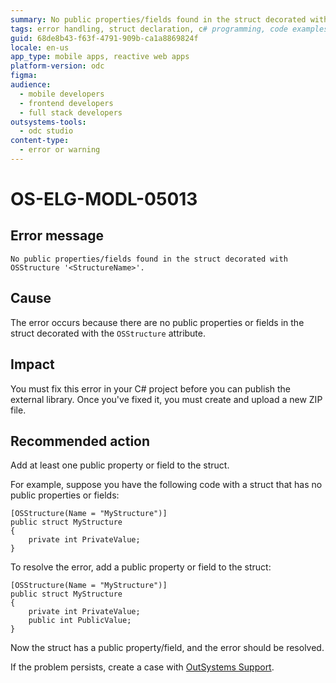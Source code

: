 ```yaml
---
summary: No public properties/fields found in the struct decorated with OSStructure '<StructureName>'.
tags: error handling, struct declaration, c# programming, code examples, outsystems error codes
guid: 68de8b43-f63f-4791-909b-ca1a8869824f
locale: en-us
app_type: mobile apps, reactive web apps
platform-version: odc
figma:
audience:
  - mobile developers
  - frontend developers
  - full stack developers
outsystems-tools:
  - odc studio
content-type:
  - error or warning
---
```


# OS-ELG-MODL-05013

## Error message

`No public properties/fields found in the struct decorated with OSStructure '<StructureName>'.`

## Cause

The error occurs because there are no public properties or fields in the struct decorated with the `OSStructure` attribute.

## Impact

You must fix this error in your C# project before you can publish the external library. Once you've fixed it, you must create and upload a new ZIP file.

## Recommended action

Add at least one public property or field to the struct.

For example, suppose you have the following code with a struct that has no public properties or fields:

    [OSStructure(Name = "MyStructure")]
    public struct MyStructure
    {
        private int PrivateValue;
    }

To resolve the error, add a public property or field to the struct:

    [OSStructure(Name = "MyStructure")]
    public struct MyStructure
    {
        private int PrivateValue;
        public int PublicValue;
    }

Now the struct has a public property/field, and the error should be resolved.

If the problem persists, create a case with [OutSystems Support](https://www.outsystems.com/support/portal/open-support-case?ErrorCode=OS-ELG-MODL-05013).
